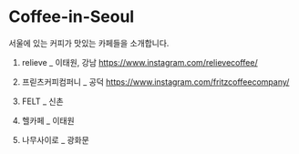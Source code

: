 # Coffee-in-Seoul
서울에 있는 커피가 맛있는 카페들을 소개합니다.

1. relieve _ 이태원, 강남
https://www.instagram.com/relievecoffee/

2. 프릳츠커피컴퍼니 _ 공덕
https://www.instagram.com/fritzcoffeecompany/

3. FELT _ 신촌

4. 헬카페 _ 이태원

5. 나무사이로 _ 광화문
